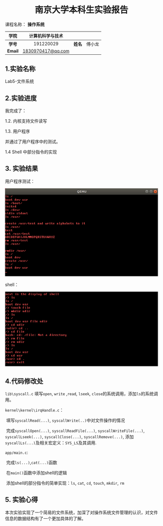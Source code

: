 # <center>南京大学本科生实验报告</center>

课程名称： **操作系统**

|   学院    | 计算机科学与技术  |          |        |
| :-------: | :---------------: | :------: | :----: |
| **学号**  |     191220029     | **姓名** | 傅小龙 |
| **Email** | 1830970417@qq.com |          |        |

## 1.实验名称

Lab5-文件系统

## 2.实验进度

我完成了：

1.2. 内核支持文件读写

1.3. 用户程序

并通过了用户程序中的测试。

1.4 Shell 中部分指令的实现



## 3. 实验结果

用户程序测试：

![](res.png)

shell：

![image-20210612102011713](./shell.png)

## 4.代码修改处

`lib\syscall.c` 填写`open`, `write` ,`read`, `lseek`, `close`的系统调用，添加`ls`的系统调用。

`kernel\kernel\irqHandle.c`：

​	填写`syscallRead(...)`, `syscallWrite(..)`中对文件操作的情况

​	完成`syscallOpen(...)`, `syscallReadFile(...)`, `syscallWriteFile(...)`, `syscallLseek(...)`, `syscallClose(...)`, `syscallRemove(...)`, 添加`syscallLs(...)`及相关宏定义：`SYS_LS`及其调用.

`app/main.c`:

​	完成`ls(...)`,`cat(...)`函数

​	在`main()`函数中添加shell的逻辑

​	添加shell的部分指令的简单实现：`ls`, `cat`, `cd`, `touch`, `mkdir`, `rm`



## 5. 实验心得

​	本次实验实现了一个简易的文件系统，加深了对操作系统文件管理的认识，对文件信息的数据结构有了一个更加具体的了解。

